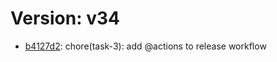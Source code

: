 # Version: v34

* [b4127d2](https://github.com/VictoriaSko/unit-demo-cra/commit/b4127d2721e755b90e2eb87a82205313f3523629): chore(task-3): add @actions to release workflow
